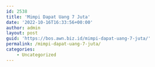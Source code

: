 ```yaml
---
id: 2538
title: 'Mimpi Dapat Uang 7 Juta'
date: '2022-10-16T16:33:56+00:00'
author: admin
layout: post
guid: 'https://bos.awn.biz.id/mimpi-dapat-uang-7-juta/'
permalink: /mimpi-dapat-uang-7-juta/
categories:
    - Uncategorized
---
```


